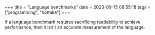 +++
title = "Language benchmarks"
date = 2023-09-15 08:55:18
tags = ["programming", "hottake"]
+++

If a language benchmark requires sacrificing readability to achieve performance,
then it isn't an accurate measurement of the language.
